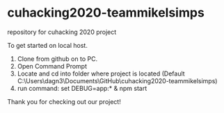 # cuhacking2020-teammikelsimps
 repository for cuhacking 2020 project
 
 To get started on local host.
 1. Clone from github on to PC.
 2. Open Command Prompt
 3. Locate and cd into folder where project is located (Default C:\Users\dagn3\Documents\GitHub\cuhacking2020-teammikelsimps)
 4. run command: set DEBUG=app:* & npm start
 
 Thank you for checking out our project!
